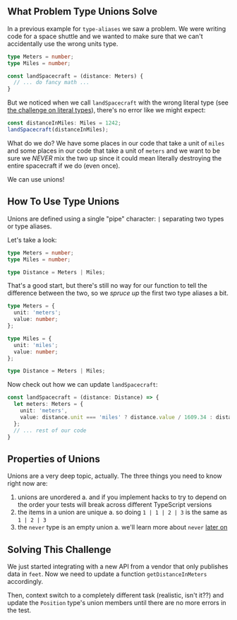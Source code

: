 ## What Problem Type Unions Solve

In a previous example for `type-aliases` we saw a problem.  We were writing code for a space shuttle and we wanted to make sure that we can't accidentally use the wrong units type.

```ts
type Meters = number;
type Miles = number;

const landSpacecraft = (distance: Meters) {
  // ... do fancy math ...
}
```

But we noticed when we call `landSpacecraft` with the wrong literal type (see [the challenge on literal types](https://boboweike.cn/challenge/literal-types)), there's no error like we might expect:

```ts
const distanceInMiles: Miles = 1242;
landSpacecraft(distanceInMiles);
```

What do we do?  We have some places in our code that take a unit of `miles` and some places in our code that take a unit of `meters` and we want to be sure we _NEVER_ mix the two up since it could mean literally destroying the entire spacecraft if we do (even once).

We can use unions!

## How To Use Type Unions

Unions are defined using a single "pipe" character: `|` separating two types or type aliases.

Let's take a look:

```ts
type Meters = number;
type Miles = number;

type Distance = Meters | Miles;
```

That's a good start, but there's still no way for our function to tell the difference between the two, so we _spruce up_ the first two type aliases a bit.

```ts
type Meters = {
  unit: 'meters';
  value: number;
};

type Miles = {
  unit: 'miles';
  value: number;
};

type Distance = Meters | Miles;
```

Now check out how we can update `landSpacecraft`:

```ts
const landSpacecraft = (distance: Distance) => {
  let meters: Meters = {
    unit: 'meters',
    value: distance.unit === 'miles' ? distance.value / 1609.34 : distance.value,
  };
  // ... rest of our code
}
```

## Properties of Unions

Unions are a very deep topic, actually.  The three things you need to know right now are:

1. unions are unordered
  a. and if you implement hacks to try to depend on the order your tests will break across different TypeScript versions
1. the items in a union are unique
  a. so doing `1 | 1 | 2 | 3` is the same as `1 | 2 | 3`
1. the `never` type is an empty union
  a. we'll learn more about `never` [later on](todo-never)

## Solving This Challenge

We just started integrating with a new API from a vendor that only publishes data in `feet`.  Now we need to update a function `getDistanceInMeters` accordingly.

Then, context switch to a completely different task (realistic, isn't it??) and update the `Position` type's union members until there are no more errors in the test.
